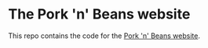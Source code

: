 # The Pork 'n' Beans website

This repo contains the code for the [Pork 'n' Beans website][site].

[site]: http://porknbeans.github.io
